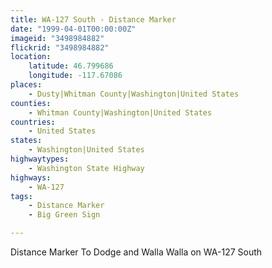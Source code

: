 ```yaml
---
title: WA-127 South - Distance Marker
date: "1999-04-01T00:00:00Z"
imageid: "3498984882"
flickrid: "3498984882"
location:
    latitude: 46.799686
    longitude: -117.67086
places:
    - Dusty|Whitman County|Washington|United States
counties:
    - Whitman County|Washington|United States
countries:
    - United States
states:
    - Washington|United States
highwaytypes:
    - Washington State Highway
highways:
    - WA-127
tags:
    - Distance Marker
    - Big Green Sign

---
```

Distance Marker To Dodge and Walla Walla on WA-127 South